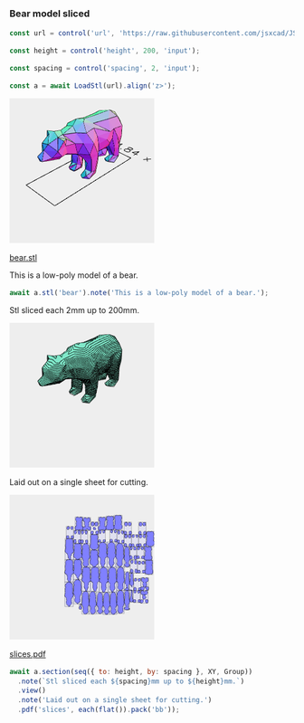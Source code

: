 ### Bear model sliced

```JavaScript
const url = control('url', 'https://raw.githubusercontent.com/jsxcad/JSxCAD/master/nb/projects/pentacular/bear/bear.stl', 'input');
```

```JavaScript
const height = control('height', 200, 'input');
```

```JavaScript
const spacing = control('spacing', 2, 'input');
```

```JavaScript
const a = await LoadStl(url).align('z>');
```

![Image](bear.md.$2_bear.png)

[bear.stl](bear.bear.stl)

This is a low-poly model of a bear.

```JavaScript
await a.stl('bear').note('This is a low-poly model of a bear.');
```

Stl sliced each 2mm up to 200mm.

![Image](bear.md.$3.png)

Laid out on a single sheet for cutting.

![Image](bear.md.$3_slices.png)

[slices.pdf](bear.slices.pdf)

```JavaScript
await a.section(seq({ to: height, by: spacing }, XY, Group))
  .note(`Stl sliced each ${spacing}mm up to ${height}mm.`)
  .view()
  .note('Laid out on a single sheet for cutting.')
  .pdf('slices', each(flat()).pack('bb'));
```

